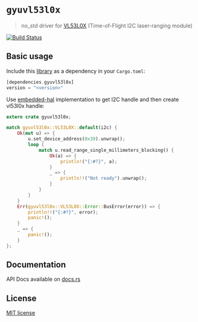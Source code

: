 # `gyuvl53l0x`

> no_std driver for [VL53L0X](https://www.st.com/resource/en/datasheet/vl53l0x.pdf) (Time-of-Flight I2C laser-ranging module)

[![Build Status](https://travis-ci.org/lucazulian/gyuvl53l0x.svg?branch=master)](https://travis-ci.org/lucazulian/gyuvl53l0x)

## Basic usage

Include this [library](https://crates.io/crates/gyuvl53l0x) as a dependency in your `Cargo.toml`:

```rust
[dependencies.gyuvl53l0x]
version = "<version>"
```

Use [embedded-hal](https://github.com/rust-embedded/embedded-hal) implementation to get I2C handle and then create vl53l0x handle:

```rust
extern crate gyuvl53l0x;

match gyuvl53l0x::VL53L0X::default(i2c) {
    Ok(mut u) => {
        u.set_device_address(0x39).unwrap();
        loop {
            match u.read_range_single_millimeters_blocking() {
                Ok(a) => {
                    println!("{:#?}", a);
                }
                _ => {
                    println!!("Not ready").unwrap();
                }
            }
        }
    }
    Err(gyuvl53l0x::VL53L0X::Error::BusError(error)) => {
        println!!("{:#?}", error);
        panic!();
    }
    _ => {
        panic!();
    }
};
```

## Documentation

API Docs available on [docs.rs](https://docs.rs/gyuvl53l0x/0.1.0/gyuvl53l0x/)

## License

[MIT license](http://opensource.org/licenses/MIT)
